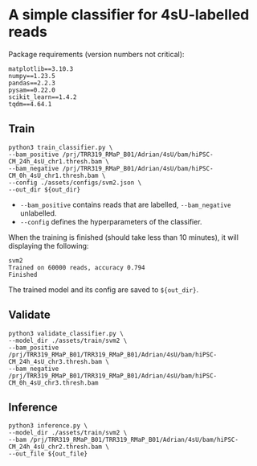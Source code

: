 # A simple classifier for 4sU-labelled reads
Package requirements (version numbers not critical):
```
matplotlib==3.10.3
numpy==1.23.5
pandas==2.2.3
pysam==0.22.0
scikit_learn==1.4.2
tqdm==4.64.1
```

## Train
```
python3 train_classifier.py \
--bam_positive /prj/TRR319_RMaP_B01/Adrian/4sU/bam/hiPSC-CM_24h_4sU_chr1.thresh.bam \
--bam_negative /prj/TRR319_RMaP_B01/Adrian/4sU/bam/hiPSC-CM_0h_4sU_chr1.thresh.bam \
--config ./assets/configs/svm2.json \
--out_dir ${out_dir}
```

- `--bam_positive` contains reads that are labelled, `--bam_negative` unlabelled.
- `--config` defines the hyperparameters of the classifier.

When the training is finished (should take less than 10 minutes), it will displaying the following:
```
svm2
Trained on 60000 reads, accuracy 0.794
Finished
```

The trained model and its config are saved to `${out_dir}`.

## Validate
```
python3 validate_classifier.py \
--model_dir ./assets/train/svm2 \
--bam_positive /prj/TRR319_RMaP_B01/TRR319_RMaP_B01/Adrian/4sU/bam/hiPSC-CM_24h_4sU_chr3.thresh.bam \
--bam_negative /prj/TRR319_RMaP_B01/TRR319_RMaP_B01/Adrian/4sU/bam/hiPSC-CM_0h_4sU_chr3.thresh.bam
```

## Inference
```
python3 inference.py \
--model_dir ./assets/train/svm2 \
--bam /prj/TRR319_RMaP_B01/TRR319_RMaP_B01/Adrian/4sU/bam/hiPSC-CM_24h_4sU_chr2.thresh.bam \
--out_file ${out_file}
```
